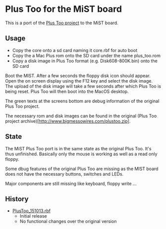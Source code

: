 Plus Too for the MiST board
===========================

This is a port of the [Plus Too project](http://www.bigmessowires.com/plus-too/) to the MiST board.

Usage
-----

- Copy the core onto a sd card naming it core.rbf for auto boot
- Copy the a Mac Plus rom onto the SD card under the name plus_too.rom
- Copy a disk image in Plus Too format (e.g. Disk608-800K.bin) onto the SD card

Boot the MIST. After a few seconds the floppy disk icon should
appear. Open the on screen display using the F12 key and select the
disk image. The upload of the disk image will take a few seconds after
which Plus Too is being reset. Plus Too will then boot into the MacOS
desktop.

The green texts at the screens bottom are debug information of the
original Plus Too project.

The necessary rom and disk images can be found in the original (Plus
Too project archive)[http://www.bigmessowires.com/plustoo.zip].

State
-----

The MiST Plus Too port is in the same state as the original Plus
Too. It's thus unfinished. Basically only the mouse is working as well
as a read only floppy. 

Some dbug features of the original Plus Too are missing as the MIST
board does not have the necessary buttons, switches and LEDs.

Major components are still missing like keyboard, floppy write ...

History
-------

* [PlusToo_151013.rbf](https://github.com/mist-devel/mist-binaries/raw/master/cores/plus_too/PlusToo_151013.rbf)
  - Initial release
  - No functional changes over the original version

